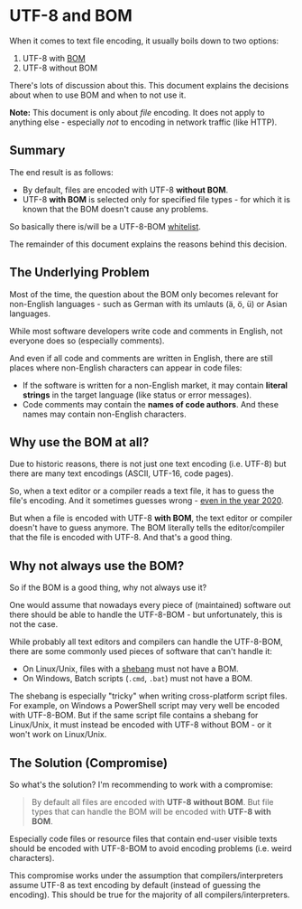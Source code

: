 ﻿# UTF-8 and BOM

When it comes to text file encoding, it usually boils down to two options:

1.	UTF-8 with [BOM](https://en.wikipedia.org/wiki/Byte_order_mark)
1.	UTF-8 without BOM

There's lots of discussion about this. This document explains the decisions about when to use BOM and when to not use it.

**Note:** This document is only about *file* encoding. It does not apply to anything else - especially *not* to encoding in network traffic (like HTTP).

## Summary

The end result is as follows:

*	By default, files are encoded with UTF-8 **without BOM**.
*	UTF-8 **with BOM** is selected only for specified file types - for which it is known that the BOM doesn't cause any problems.

So basically there is/will be a UTF-8-BOM [whitelist](https://en.wikipedia.org/wiki/Whitelisting).

The remainder of this document explains the reasons behind this decision.

## The Underlying Problem

Most of the time, the question about the BOM only becomes relevant for non-English languages - such as German with its umlauts (ä, ö, ü) or Asian languages.

While most software developers write code and comments in English, not everyone does so (especially comments).

And even if all code and comments are written in English, there are still places where non-English characters can appear in code files:

*	If the software is written for a non-English market, it may contain **literal strings** in the target language (like status or error messages).
*	Code comments may contain the **names of code authors**. And these names may contain non-English characters.

## Why use the BOM at all?

Due to historic reasons, there is not just one text encoding (i.e. UTF-8) but there are many text encodings (ASCII, UTF-16, code pages).

So, when a text editor or a compiler reads a text file, it has to guess the file's encoding. And it sometimes guesses wrong - [even in the year 2020](https://github.com/microsoft/vscode/issues/33720).

But when a file is encoded with UTF-8 **with BOM**, the text editor or compiler doesn't have to guess anymore. The BOM literally tells the editor/compiler that the file is encoded with UTF-8. And that's a good thing.

## Why not always use the BOM?

So if the BOM is a good thing, why not always use it?

One would assume that nowadays every piece of (maintained) software out there should be able to handle the UTF-8-BOM - but unfortunately, this is not the case.

While probably all text editors and compilers can handle the UTF-8-BOM, there are some commonly used pieces of software that can't handle it:

* On Linux/Unix, files with a [shebang](https://en.wikipedia.org/wiki/Shebang_(Unix)) must not have a BOM.
* On Windows, Batch scripts (`.cmd`, `.bat`) must not have a BOM.

The shebang is especially "tricky" when writing cross-platform script files. For example, on Windows a PowerShell script may very well be encoded with UTF-8-BOM. But if the same script file contains a shebang for Linux/Unix, it must instead be encoded with UTF-8 without BOM - or it won't work on Linux/Unix.

## The Solution (Compromise)

So what's the solution? I'm recommending to work with a compromise:

> By default all files are encoded with **UTF-8 without BOM**. But file types that can handle the BOM will be encoded with **UTF-8 with BOM**.

Especially code files or resource files that contain end-user visible texts should be encoded with UTF-8-BOM to avoid encoding problems (i.e. weird characters).

This compromise works under the assumption that compilers/interpreters assume UTF-8 as text encoding by default (instead of guessing the encoding). This should be true for the majority of all compilers/interpreters.
